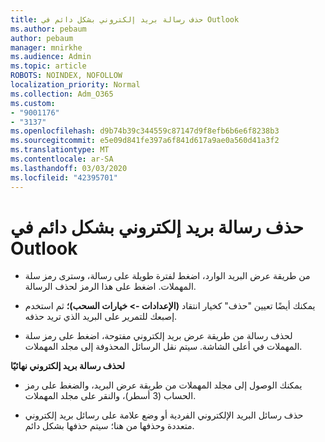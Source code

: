```yaml
---
title: حذف رسالة بريد إلكتروني بشكل دائم في Outlook
ms.author: pebaum
author: pebaum
manager: mnirkhe
ms.audience: Admin
ms.topic: article
ROBOTS: NOINDEX, NOFOLLOW
localization_priority: Normal
ms.collection: Adm_O365
ms.custom:
- "9001176"
- "3137"
ms.openlocfilehash: d9b74b39c344559c87147d9f8efb6b6e6f8238b3
ms.sourcegitcommit: e5e09d841fe397a6f841d617a9ae0a560d41a3f2
ms.translationtype: MT
ms.contentlocale: ar-SA
ms.lasthandoff: 03/03/2020
ms.locfileid: "42395701"
---
```

# <a name="permanently-delete-an-email-in-outlook"></a>حذف رسالة بريد إلكتروني بشكل دائم في Outlook

- من طريقة عرض البريد الوارد، اضغط لفترة طويلة على رسالة، وسترى رمز سلة المهملات. اضغط على هذا الرمز لحذف الرسالة.

- يمكنك أيضًا تعيين "حذف" كخيار انتقاد **(الإعدادات -> خيارات السحب)؛** ثم استخدم إصبعك للتمرير على البريد الذي تريد حذفه. 

- لحذف رسالة من طريقة عرض بريد إلكتروني مفتوحة، اضغط على رمز سلة المهملات في أعلى الشاشة. سيتم نقل الرسائل المحذوفة إلى مجلد المهملات. 

**لحذف رسالة بريد إلكتروني نهائيًا**

- يمكنك الوصول إلى مجلد المهملات من طريقة عرض البريد، والضغط على رمز الحساب (3 أسطر)، والنقر على مجلد المهملات.

- حذف رسائل البريد الإلكتروني الفردية أو وضع علامة على رسائل بريد إلكتروني متعددة وحذفها من هنا؛ سيتم حذفها بشكل دائم.